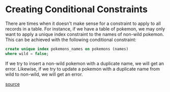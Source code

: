 # Creating Conditional Constraints

There are times when it doesn't make sense for a constraint to apply to all
records in a table. For instance, if we have a table of pokemon, we may only
want to apply a unique index constraint to the names of non-wild pokemon.
This can be achieved with the following conditional constraint:

```sql
create unique index pokemons_names on pokemons (names)
where wild = false;
```

If we try to insert a non-wild pokemon with a duplicate name, we will get an
error. Likewise, if we try to update a pokemon with a duplicate name from
wild to non-wild, we will get an error.

[source](http://www.postgresguide.com/performance/conditional.html)
